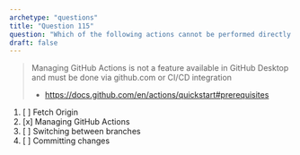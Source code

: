```yaml
---
archetype: "questions"
title: "Question 115"
question: "Which of the following actions cannot be performed directly from GitHub Desktop ?"
draft: false
---
```


> Managing GitHub Actions is not a feature available in GitHub Desktop and must be done via github.com or CI/CD integration
> - https://docs.github.com/en/actions/quickstart#prerequisites

1. [ ] Fetch Origin
1. [x] Managing GitHub Actions
1. [ ] Switching between branches
1. [ ] Committing changes
